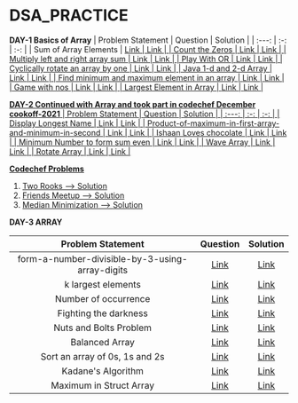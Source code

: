 # DSA_PRACTICE
<B>DAY-1
  Basics of Array</B>
| Problem Statement | Question  | Solution  |
| :---:   | :-: | :-: |
| Sum of Array Elements | <a href="https://practice.geeksforgeeks.org/problems/sum-of-array-elements2502/1"> Link | <a href="https://github.com/Gneya/DSA_PRACTICE/blob/main/Array/sum_of_array.java"> Link  |
| Count the Zeros | <a href="https://practice.geeksforgeeks.org/problems/count-the-zeros2550/1"> Link | <a href="https://github.com/Gneya/DSA_PRACTICE/blob/main/Array/count_the_zeros.java"> Link  |
| Multiply left and right array sum | <a href="https://practice.geeksforgeeks.org/problems/multiply-left-and-right-array-sum1555/1"> Link | <a href="https://github.com/Gneya/DSA_PRACTICE/blob/main/Array/multiply_sum.java"> Link  |
| Play With OR | <a href="https://practice.geeksforgeeks.org/problems/play-with-or5515/1"> Link | <a href="https://github.com/Gneya/DSA_PRACTICE/blob/main/Array/play_with_or.java"> Link |
| Cyclically rotate an array by one | <a href="https://practice.geeksforgeeks.org/problems/cyclically-rotate-an-array-by-one2614/1"> Link | <a href="https://github.com/Gneya/DSA_PRACTICE/blob/main/Array/rotate_by_one.java"> Link |
| Java 1-d and 2-d Array | <a href="https://practice.geeksforgeeks.org/problems/java-1-d-and-2-d-array2952/1"> Link | <a href="https://github.com/Gneya/DSA_PRACTICE/blob/main/Array/array.java"> Link |
| Find minimum and maximum element in an array | <a href="https://practice.geeksforgeeks.org/problems/find-minimum-and-maximum-element-in-an-array4428/1"> Link | <a href="https://github.com/Gneya/DSA_PRACTICE/blob/main/Array/max_min_of_array.java"> Link |
| Game with nos | <a href="https://practice.geeksforgeeks.org/problems/game-with-nos3123/1"> Link | <a href="https://github.com/Gneya/DSA_PRACTICE/blob/main/Array/game_with_nos.java"> Link |
| Largest Element in Array | <a href="https://practice.geeksforgeeks.org/problems/largest-element-in-array4009/1"> Link | <a href="https://github.com/Gneya/DSA_PRACTICE/blob/main/Array/largest_in_array.java"> Link |
  
<B>DAY-2
  Continued with Array and took part in codechef December cookoff-2021</B>
  | Problem Statement | Question  | Solution  |
| :---:   | :-: | :-: |
| Display Longest Name | <a href="https://practice.geeksforgeeks.org/problems/display-longest-name0853/1"> Link | <a href="https://github.com/Gneya/DSA_PRACTICE/blob/main/Array/display_longest_name.java"> Link  |
 | Product-of-maximum-in-first-array-and-minimum-in-second | <a href="https://practice.geeksforgeeks.org/problems/product-of-maximum-in-first-array-and-minimum-in-second3943/1"> Link | <a href="https://github.com/Gneya/DSA_PRACTICE/blob/main/Array/product_of_maxmin.java"> Link  |
  | Ishaan Loves chocolate | <a href="https://practice.geeksforgeeks.org/problems/ishaan-loves-chocolates2156/1"> Link | <a href="https://github.com/Gneya/DSA_PRACTICE/blob/main/Array/ishan_loves_chocolate.java"> Link  |
  | Minimum Number to form sum even | <a href="https://practice.geeksforgeeks.org/problems/minimum-number-to-form-the-sum-even0326/1"> Link | <a href="https://github.com/Gneya/DSA_PRACTICE/blob/main/Array/form_sum.java"> Link  |
 | Wave Array | <a href="https://practice.geeksforgeeks.org/problems/wave-array-1587115621/1"> Link | <a href="https://github.com/Gneya/DSA_PRACTICE/blob/main/Array/wave_array.java"> Link  |
   | Rotate Array | <a href="https://practice.geeksforgeeks.org/problems/rotate-array-by-n-elements/0"> Link | <a href="https://github.com/Gneya/DSA_PRACTICE/blob/main/Array/rotate.java"> Link  |
  
  <B>Codechef Problems</B>
  <ol>
    <li><a href="https://www.codechef.com/COOK136C/problems/TWOROOKS">Two Rooks --> <a href="https://github.com/Gneya/DSA_PRACTICE/blob/main/codechef/two_rooks.java">Solution</li>
    <li><a href="https://www.codechef.com/COOK136C/problems/FRIMEET">Friends Meetup --> <a href="https://github.com/Gneya/DSA_PRACTICE/blob/main/codechef/friends_meetup.java">Solution</li>
    <li><a href="https://www.codechef.com/COOK136C/problems/MEDMIN">Median Minimization --> <a href="https://github.com/Gneya/DSA_PRACTICE/blob/main/codechef/median_minimization.java">Solution</a></li>
  </ol>
<b>DAY-3 ARRAY</b>
      
   | Problem Statement | Question  | Solution  |
| :---:   | :-: | :-: |
| form-a-number-divisible-by-3-using-array-digits | <a href="https://practice.geeksforgeeks.org/problems/form-a-number-divisible-by-3-using-array-digits0717/1"> Link | <a href="https://github.com/Gneya/DSA_PRACTICE/blob/main/Array/divsible_by_three.java"> Link  |
 | k largest elements  | <a href="https://practice.geeksforgeeks.org/problems/k-largest-elements4206/1"> Link | <a href="https://github.com/Gneya/DSA_PRACTICE/blob/main/Array/k_largest_elements.java"> Link  |
 | Number of occurrence  | <a href="https://practice.geeksforgeeks.org/problems/number-of-occurrence2259/1"> Link | <a href="https://github.com/Gneya/DSA_PRACTICE/blob/main/Array/number_of_occurrence.java"> Link  |
 | Fighting the darkness  | <a href="https://practice.geeksforgeeks.org/problems/fighting-the-darkness3949/1"> Link | <a href="https://github.com/Gneya/DSA_PRACTICE/blob/main/Array/fighting_the_darkness.java"> Link  |
 | Nuts and Bolts Problem  | <a href="https://practice.geeksforgeeks.org/problems/nuts-and-bolts-problem0431/1"> Link | <a href="https://github.com/Gneya/DSA_PRACTICE/blob/main/Array/nuts_and_bolts.java"> Link  |
 | Balanced Array  | <a href="https://practice.geeksforgeeks.org/problems/balanced-array07200720/1"> Link | <a href="https://github.com/Gneya/DSA_PRACTICE/blob/main/Array/balanced_array.java"> Link  |
 | Sort an array of 0s, 1s and 2s  | <a href="https://practice.geeksforgeeks.org/problems/sort-an-array-of-0s-1s-and-2s4231/1"> Link | <a href="https://github.com/Gneya/DSA_PRACTICE/blob/main/Array/sort_0_1_2.java"> Link  |
 | Kadane's Algorithm  | <a href="https://practice.geeksforgeeks.org/problems/kadanes-algorithm-1587115620/1"> Link | <a href="https://github.com/Gneya/DSA_PRACTICE/blob/main/Array/kadens_algorithm.java"> Link  |
 | Maximum in Struct Array  | <a href="https://practice.geeksforgeeks.org/problems/maximum-in-struct-array/1"> Link | <a href="https://github.com/Gneya/DSA_PRACTICE/blob/main/Array/maximum_in_struct_array.java"> Link  |
